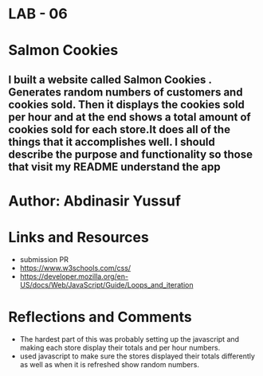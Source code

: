 # LAB - 06
# Salmon Cookies
## I built a website called Salmon Cookies . Generates random numbers of customers and cookies sold. Then it displays the cookies sold per hour and at the end shows a total amount of cookies sold for each store.It does all of the things that it accomplishes well. I should describe the purpose and functionality so those that visit my README understand the app

# Author: Abdinasir Yussuf
# Links and Resources
- submission PR
- https://www.w3schools.com/css/
- https://developer.mozilla.org/en-US/docs/Web/JavaScript/Guide/Loops_and_iteration
# Reflections and Comments
- The hardest part of this was probably setting up the javascript and making each store display their totals and per hour numbers.
- used javascript to make sure the stores displayed their totals differently as well as when it is refreshed show random numbers.
